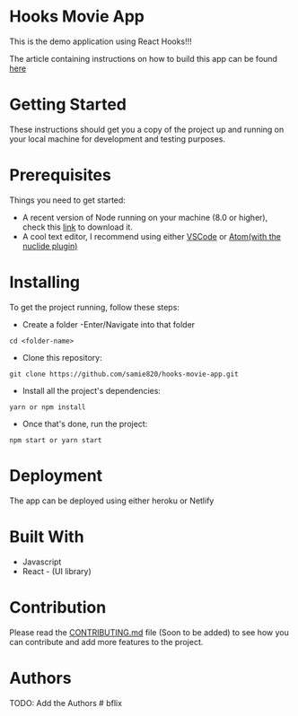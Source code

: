 # Hooks Movie App
This is the demo application using React Hooks!!!

The article containing instructions on how to build this app can be found [here](https://www.freecodecamp.org/news/how-to-build-a-movie-search-app-using-react-hooks-24eb72ddfaf7/)

# Getting Started
These instructions should get you a copy of the project up and running on your local machine for development and testing purposes.

# Prerequisites
Things you need to get started:
- A recent version of Node running on your machine (8.0 or higher), check this [link](https://nodejs.org/en/download/) to download it.
- A cool text editor, I recommend using either [VSCode](https://code.visualstudio.com/download) or [Atom(with the nuclide plugin)](https://nuclide.io/docs/editor/setup/)

# Installing
To get the project running, follow these steps:
- Create a folder
-Enter/Navigate into that folder
```
cd <folder-name>
```

- Clone this repository:
```
git clone https://github.com/samie820/hooks-movie-app.git
```

- Install all the project's dependencies:
```
yarn or npm install
```
- Once that's done, run the project:
```
npm start or yarn start
```

# Deployment
The app can be deployed using either heroku or Netlify

# Built With
- Javascript
- React - (UI library)

# Contribution
Please read the [CONTRIBUTING.md](#) file (Soon to be added) to see how you can contribute and add more features to the project.

# Authors
TODO: Add the Authors
#   b f l i x  
 